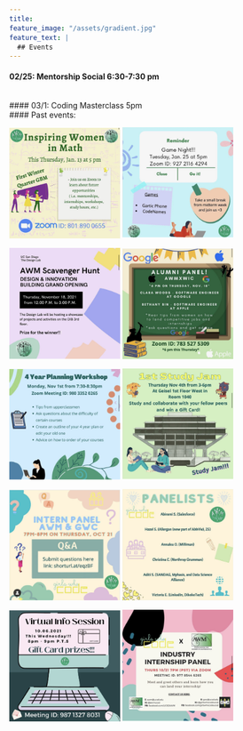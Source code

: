 ```yaml
---
title:
feature_image: "/assets/gradient.jpg"
feature_text: |
  ## Events
---
```

#### 02/25: Mentorship Social 6:30-7:30 pm
<br/>
#### 03/1: Coding Masterclass 5pm
<br/>
#### Past events:
<br/>
<p float="left">
  <img src="/assets/pastflyers/IMG_3222.jpg" alt="drawing" width="200"/>
  <img src="/assets/pastflyers/IMG_3223.jpg" alt="drawing" width="200"/> 
</p>
<p float="left">
  <img src="/assets/pastflyers/IMG_3220.jpg" alt="drawing" width="200"/>
  <img src="/assets/pastflyers/IMG_3221.jpg" alt="drawing" width="200"/>
</p>
<p float="left">
  <img src="/assets/pastflyers/IMG_3217.jpg" alt="drawing" width="200"/>
 <img src="/assets/pastflyers/IMG_3218.jpg" alt="drawing" width="200"/> 
</p>
<p float="left">
  <img src="/assets/pastflyers/IMG_3214.jpg" alt="drawing" width="200"/>
   <img src="/assets/pastflyers/IMG_3215.jpg" alt="drawing" width="200"/>
</p>
<p float="left">
  <img src="/assets/pastflyers/IMG_3212.jpg" alt="drawing" width="200"/>
  <img src="/assets/pastflyers/IMG_3216.jpg" alt="drawing" width="200"/>
</p>
